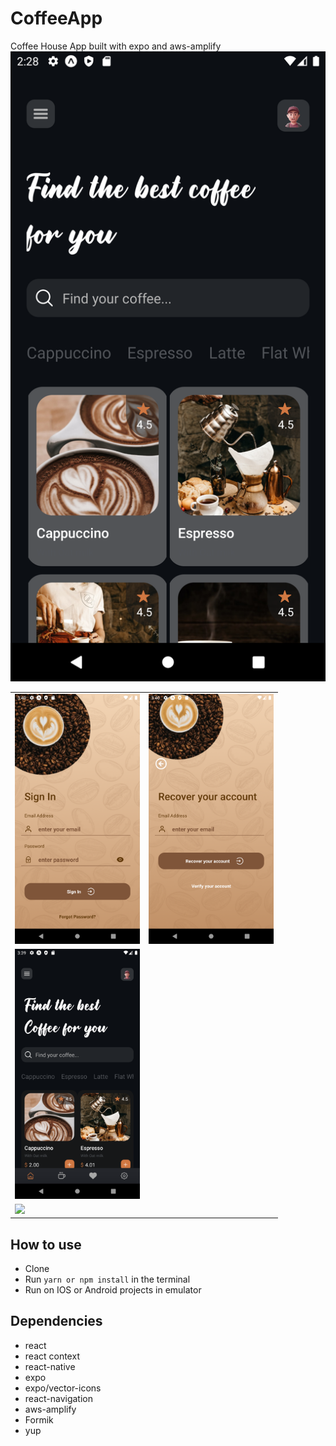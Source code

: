 # CoffeeApp

Coffee House App built with expo and aws-amplify
![Home Page](/Screenshot_1665955702.png)

<table>
  <tr>
    <td><img src="./assets/screenshots/signIn.png" width="200"></td>
    <td><img src="./assets/screenshots/forgetpassword.png" width="200"></td>
  <!--   <td><img src="./screenshots/logInError.png" width="200"></td>
    <td><img src="./screenshots/forgotPassword.png" width="200"></td> -->
  <tr>
  <tr>
    <td><img src="./assets/screenshots/home.png" width="200"></td>
   <!--  <td><img src="./screenshots/turnOnNotifications.png" width="200"></td>
    <td><img src="./screenshots/exploreTab.png" width="200"></td>
    <td><img src="./screenshots/noSavedHomes.png" width="200"></td> -->
  <tr>
  <tr>
    <td><img src="./screenshots/createAList.png" width="200"></td>
  <tr>
</table>

## How to use

- Clone
- Run `yarn or npm install` in the terminal
- Run on IOS or Android projects in emulator

## Dependencies

- react
- react context
- react-native
- expo
- expo/vector-icons
- react-navigation
- aws-amplify
- Formik
- yup

